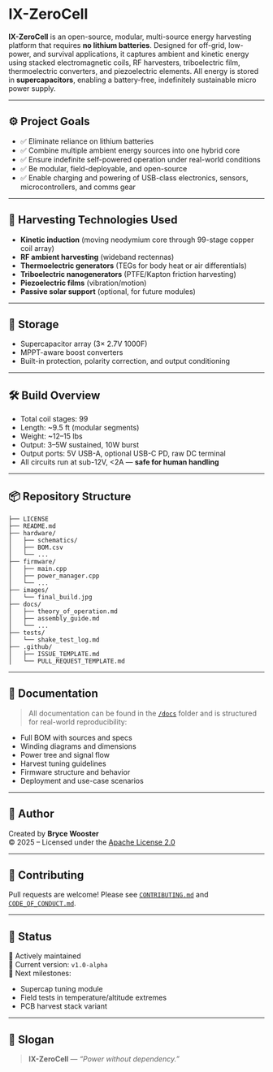 # IX-ZeroCell

**IX-ZeroCell** is an open-source, modular, multi-source energy harvesting platform that requires **no lithium batteries**. Designed for off-grid, low-power, and survival applications, it captures ambient and kinetic energy using stacked electromagnetic coils, RF harvesters, triboelectric film, thermoelectric converters, and piezoelectric elements. All energy is stored in **supercapacitors**, enabling a battery-free, indefinitely sustainable micro power supply.

---

## ⚙️ Project Goals

- ✅ Eliminate reliance on lithium batteries
- ✅ Combine multiple ambient energy sources into one hybrid core
- ✅ Ensure indefinite self-powered operation under real-world conditions
- ✅ Be modular, field-deployable, and open-source
- ✅ Enable charging and powering of USB-class electronics, sensors, microcontrollers, and comms gear

---

## 🔋 Harvesting Technologies Used

- **Kinetic induction** (moving neodymium core through 99-stage copper coil array)
- **RF ambient harvesting** (wideband rectennas)
- **Thermoelectric generators** (TEGs for body heat or air differentials)
- **Triboelectric nanogenerators** (PTFE/Kapton friction harvesting)
- **Piezoelectric films** (vibration/motion)
- **Passive solar support** (optional, for future modules)

---

## 💾 Storage

- Supercapacitor array (3× 2.7V 1000F)
- MPPT-aware boost converters
- Built-in protection, polarity correction, and output conditioning

---

## 🛠️ Build Overview

- Total coil stages: 99
- Length: ~9.5 ft (modular segments)
- Weight: ~12–15 lbs
- Output: 3–5W sustained, 10W burst
- Output ports: 5V USB-A, optional USB-C PD, raw DC terminal
- All circuits run at sub-12V, <2A — **safe for human handling**

---

## 📦 Repository Structure

```plaintext
├── LICENSE
├── README.md
├── hardware/
│   ├── schematics/
│   ├── BOM.csv
│   └── ...
├── firmware/
│   ├── main.cpp
│   ├── power_manager.cpp
│   └── ...
├── images/
│   └── final_build.jpg
├── docs/
│   ├── theory_of_operation.md
│   ├── assembly_guide.md
│   └── ...
├── tests/
│   └── shake_test_log.md
├── .github/
│   ├── ISSUE_TEMPLATE.md
│   └── PULL_REQUEST_TEMPLATE.md
```

---

## 📄 Documentation

> All documentation can be found in the [`/docs`](./docs/) folder and is structured for real-world reproducibility:
- Full BOM with sources and specs
- Winding diagrams and dimensions
- Power tree and signal flow
- Harvest tuning guidelines
- Firmware structure and behavior
- Deployment and use-case scenarios

---

## 👤 Author

Created by **Bryce Wooster**  
© 2025 – Licensed under the [Apache License 2.0](./LICENSE)

---

## 🙌 Contributing

Pull requests are welcome! Please see [`CONTRIBUTING.md`](./CONTRIBUTING.md) and [`CODE_OF_CONDUCT.md`](./CODE_OF_CONDUCT.md).

---

## 📡 Status

📍 Actively maintained  
📐 Current version: `v1.0-alpha`  
🧪 Next milestones:
- Supercap tuning module
- Field tests in temperature/altitude extremes
- PCB harvest stack variant

---

## 🧭 Slogan

> **IX-ZeroCell** — _“Power without dependency.”_

